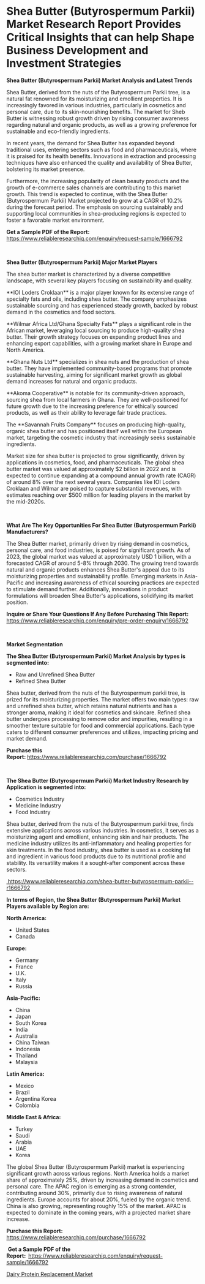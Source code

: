 <p><h1>Shea Butter (Butyrospermum Parkii) Market Research Report Provides Critical Insights that can help Shape Business Development and Investment Strategies</h1></p><p><strong>Shea Butter (Butyrospermum Parkii) Market Analysis and Latest Trends</strong></p>
<p><p>Shea Butter, derived from the nuts of the Butyrospermum Parkii tree, is a natural fat renowned for its moisturizing and emollient properties. It is increasingly favored in various industries, particularly in cosmetics and personal care, due to its skin-nourishing benefits. The market for Sheb Butter is witnessing robust growth driven by rising consumer awareness regarding natural and organic products, as well as a growing preference for sustainable and eco-friendly ingredients.</p><p>In recent years, the demand for Shea Butter has expanded beyond traditional uses, entering sectors such as food and pharmaceuticals, where it is praised for its health benefits. Innovations in extraction and processing techniques have also enhanced the quality and availability of Shea Butter, bolstering its market presence. </p><p>Furthermore, the increasing popularity of clean beauty products and the growth of e-commerce sales channels are contributing to this market growth. This trend is expected to continue, with the Shea Butter (Butyrospermum Parkii) Market projected to grow at a CAGR of 10.2% during the forecast period. The emphasis on sourcing sustainably and supporting local communities in shea-producing regions is expected to foster a favorable market environment.</p></p>
<p><strong>Get a Sample PDF of the Report:&nbsp;</strong> <a href="https://www.reliableresearchiq.com/enquiry/request-sample/1666792?utm_campaign=2144&utm_medium=2&utm_source=Github&utm_content=ia&utm_term=15022025&utm_id=shea-butter-butyrospermum-parkii">https://www.reliableresearchiq.com/enquiry/request-sample/1666792</a></p>
<p>&nbsp;</p>
<p><strong>Shea Butter (Butyrospermum Parkii) Major Market Players</strong></p>
<p><p>The shea butter market is characterized by a diverse competitive landscape, with several key players focusing on sustainability and quality. </p><p>**IOI Loders Croklaan** is a major player known for its extensive range of specialty fats and oils, including shea butter. The company emphasizes sustainable sourcing and has experienced steady growth, backed by robust demand in the cosmetics and food sectors.</p><p>**Wilmar Africa Ltd/Ghana Specialty Fats** plays a significant role in the African market, leveraging local sourcing to produce high-quality shea butter. Their growth strategy focuses on expanding product lines and enhancing export capabilities, with a growing market share in Europe and North America.</p><p>**Ghana Nuts Ltd** specializes in shea nuts and the production of shea butter. They have implemented community-based programs that promote sustainable harvesting, aiming for significant market growth as global demand increases for natural and organic products.</p><p>**Akoma Cooperative** is notable for its community-driven approach, sourcing shea from local farmers in Ghana. They are well-positioned for future growth due to the increasing preference for ethically sourced products, as well as their ability to leverage fair trade practices.</p><p>The **Savannah Fruits Company** focuses on producing high-quality, organic shea butter and has positioned itself well within the European market, targeting the cosmetic industry that increasingly seeks sustainable ingredients.</p><p>Market size for shea butter is projected to grow significantly, driven by applications in cosmetics, food, and pharmaceuticals. The global shea butter market was valued at approximately $2 billion in 2022 and is expected to continue expanding at a compound annual growth rate (CAGR) of around 8% over the next several years. Companies like IOI Loders Croklaan and Wilmar are poised to capture substantial revenues, with estimates reaching over $500 million for leading players in the market by the mid-2020s.</p></p>
<p>&nbsp;</p>
<p><strong>What Are The Key Opportunities For Shea Butter (Butyrospermum Parkii) Manufacturers?</strong></p>
<p><p>The Shea Butter market, primarily driven by rising demand in cosmetics, personal care, and food industries, is poised for significant growth. As of 2023, the global market was valued at approximately USD 1 billion, with a forecasted CAGR of around 5-8% through 2030. The growing trend towards natural and organic products enhances Shea Butter's appeal due to its moisturizing properties and sustainability profile. Emerging markets in Asia-Pacific and increasing awareness of ethical sourcing practices are expected to stimulate demand further. Additionally, innovations in product formulations will broaden Shea Butter's applications, solidifying its market position.</p></p>
<p><strong>Inquire or Share Your Questions If Any Before Purchasing This Report:</strong> <a href="https://www.reliableresearchiq.com/enquiry/pre-order-enquiry/1666792?utm_campaign=2144&utm_medium=2&utm_source=Github&utm_content=ia&utm_term=15022025&utm_id=shea-butter-butyrospermum-parkii">https://www.reliableresearchiq.com/enquiry/pre-order-enquiry/1666792</a></p>
<p>&nbsp;</p>
<p><strong>Market Segmentation</strong></p>
<p><strong>The Shea Butter (Butyrospermum Parkii) Market Analysis by types is segmented into:</strong></p>
<p><ul><li>Raw and Unrefined Shea Butter</li><li>Refined Shea Butter</li></ul></p>
<p><p>Shea butter, derived from the nuts of the Butyrospermum parkii tree, is prized for its moisturizing properties. The market offers two main types: raw and unrefined shea butter, which retains natural nutrients and has a stronger aroma, making it ideal for cosmetics and skincare. Refined shea butter undergoes processing to remove odor and impurities, resulting in a smoother texture suitable for food and commercial applications. Each type caters to different consumer preferences and utilizes, impacting pricing and market demand.</p></p>
<p><strong>Purchase this Report:&nbsp;</strong><a href="https://www.reliableresearchiq.com/purchase/1666792?utm_campaign=2144&utm_medium=2&utm_source=Github&utm_content=ia&utm_term=15022025&utm_id=shea-butter-butyrospermum-parkii">https://www.reliableresearchiq.com/purchase/1666792</a></p>
<p>&nbsp;</p>
<p><strong>The Shea Butter (Butyrospermum Parkii) Market Industry Research by Application is segmented into:</strong></p>
<p><ul><li>Cosmetics Industry</li><li>Medicine Industry</li><li>Food Industry</li></ul></p>
<p><p>Shea butter, derived from the nuts of the Butyrospermum parkii tree, finds extensive applications across various industries. In cosmetics, it serves as a moisturizing agent and emollient, enhancing skin and hair products. The medicine industry utilizes its anti-inflammatory and healing properties for skin treatments. In the food industry, shea butter is used as a cooking fat and ingredient in various food products due to its nutritional profile and stability. Its versatility makes it a sought-after component across these sectors.</p></p>
<p><a href="https://www.reliableresearchiq.com/shea-butter-butyrospermum-parkii--r1666792?utm_campaign=2144&utm_medium=2&utm_source=Github&utm_content=ia&utm_term=15022025&utm_id=shea-butter-butyrospermum-parkii">&nbsp;https://www.reliableresearchiq.com/shea-butter-butyrospermum-parkii--r1666792</a></p>
<p><strong>In terms of Region, the Shea Butter (Butyrospermum Parkii) Market Players available by Region are:</strong></p>
<p>
    <p> <strong> North America: </strong>
        <ul>
            <li>United States</li>
            <li>Canada</li>
        </ul>
        </p> 
    <p> <strong> Europe: </strong>
        <ul>
            <li>Germany</li>
            <li>France</li>
            <li>U.K.</li>
            <li>Italy</li>
            <li>Russia</li>
        </ul>
        </p> 
    <p> <strong> Asia-Pacific: </strong>
        <ul>
            <li>China</li>
            <li>Japan</li>
            <li>South Korea</li>
            <li>India</li>
            <li>Australia</li>
            <li>China Taiwan</li>
            <li>Indonesia</li>
            <li>Thailand</li>
            <li>Malaysia</li>
        </ul>
        </p> 
    <p> <strong> Latin America: </strong>
        <ul>
            <li>Mexico</li>
            <li>Brazil</li>
            <li>Argentina Korea</li>
            <li>Colombia</li>
        </ul>
        </p> 
    <p> <strong> Middle East & Africa: </strong>
        <ul>
            <li>Turkey</li>
            <li>Saudi</li>
            <li>Arabia</li>
            <li>UAE</li>
            <li>Korea</li>
        </ul>
    </p>
    </p>
<p><p>The global Shea Butter (Butyrospermum Parkii) market is experiencing significant growth across various regions. North America holds a market share of approximately 25%, driven by increasing demand in cosmetics and personal care. The APAC region is emerging as a strong contender, contributing around 30%, primarily due to rising awareness of natural ingredients. Europe accounts for about 20%, fueled by the organic trend. China is also growing, representing roughly 15% of the market. APAC is expected to dominate in the coming years, with a projected market share increase.</p></p>
<p><strong>Purchase this Report: </strong><a href="https://www.reliableresearchiq.com/purchase/1666792?utm_campaign=2144&utm_medium=2&utm_source=Github&utm_content=ia&utm_term=15022025&utm_id=shea-butter-butyrospermum-parkii">https://www.reliableresearchiq.com/purchase/1666792</a></p>
<p>&nbsp;<strong>Get a Sample PDF of the Report:&nbsp;&nbsp;</strong><a href="https://www.reliableresearchiq.com/enquiry/request-sample/1666792?utm_campaign=2144&utm_medium=2&utm_source=Github&utm_content=ia&utm_term=15022025&utm_id=shea-butter-butyrospermum-parkii">https://www.reliableresearchiq.com/enquiry/request-sample/1666792</a></p>
<p><strong></strong></p>
<p><p><a href="https://github.com/AshrafKhan865/Market-Research-Report-List-1/blob/main/dairy-protein-replacement-market.md?utm_campaign=2144&utm_medium=2&utm_source=Github&utm_content=ia&utm_term=15022025&utm_id=shea-butter-butyrospermum-parkii">Dairy Protein Replacement Market</a></p></p>